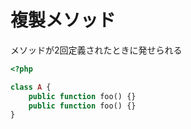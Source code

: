 # 複製メソッド

メソッドが2回定義されたときに発せられる

```php
<?php

class A {
    public function foo() {}
    public function foo() {}
}
```
